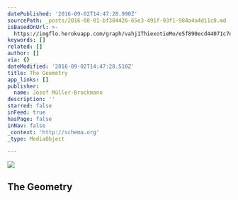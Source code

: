 ```yaml
---
datePublished: '2016-09-02T14:47:28.990Z'
sourcePath: _posts/2016-08-01-bf304426-65e3-491f-93f1-984a4a4d11c0.md
isBasedOnUrl: >-
  https://imgflo.herokuapp.com/graph/vahj1ThiexotieMo/e5f890ecd44071c7e514ef02b3dd790c/noop.jpg?input=http%3A%2F%2Fwww.blanka.co.uk%2Fi%2Fproducts%2F815.jpg
keywords: []
related: []
author: []
via: {}
dateModified: '2016-09-02T14:47:28.510Z'
title: The Geometry
app_links: []
publisher:
  name: Josef Müller-Brockmann
description: ''
starred: false
inFeed: true
hasPage: false
inNav: false
_context: 'http://schema.org'
_type: MediaObject

---
```

<article style=""><img src="https://s3-us-west-2.amazonaws.com/the-grid-img/p/0fa8c4a72975d0969b09f82d83a413b4782a80db.jpg" /><h1>The Geometry</h1></article>